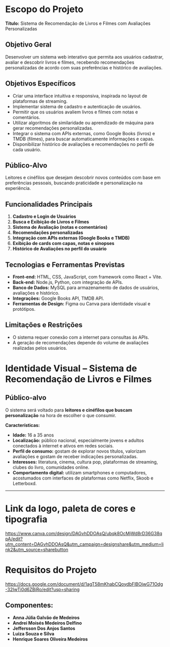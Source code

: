 # Escopo do Projeto  
**Título:** Sistema de Recomendação de Livros e Filmes com Avaliações Personalizadas  

## Objetivo Geral  
Desenvolver um sistema web interativo que permita aos usuários cadastrar, avaliar e descobrir livros e filmes, recebendo recomendações personalizadas de acordo com suas preferências e histórico de avaliações.

## Objetivos Específicos  
- Criar uma interface intuitiva e responsiva, inspirada no layout de plataformas de streaming.  
- Implementar sistema de cadastro e autenticação de usuários.  
- Permitir que os usuários avaliem livros e filmes com notas e comentários.  
- Utilizar algoritmos de similaridade ou aprendizado de máquina para gerar recomendações personalizadas.  
- Integrar o sistema com APIs externas, como Google Books (livros) e TMDB (filmes), para buscar automaticamente informações e capas.  
- Disponibilizar histórico de avaliações e recomendações no perfil de cada usuário.  

## Público-Alvo  
Leitores e cinéfilos que desejam descobrir novos conteúdos com base em preferências pessoais, buscando praticidade e personalização na experiência.

## Funcionalidades Principais  
1. **Cadastro e Login de Usuários**  
2. **Busca e Exibição de Livros e Filmes**  
3. **Sistema de Avaliação (notas e comentários)**  
4. **Recomendações personalizadas**  
5. **Integração com APIs externas (Google Books e TMDB)**  
6. **Exibição de cards com capas, notas e sinopses**  
7. **Histórico de Avaliações no perfil do usuário**

## Tecnologias e Ferramentas Previstas  
- **Front-end:** HTML, CSS, JavaScript, com framework como React + Vite.  
- **Back-end:** Node.js, Python, com integração de APIs.  
- **Banco de Dados:** MySQL para armazenamento de dados de usuários, avaliações e histórico.  
- **Integrações:** Google Books API, TMDB API.  
- **Ferramentas de Design:** Figma ou Canva para identidade visual e protótipos.  

## Limitações e Restrições  
- O sistema requer conexão com a internet para consultas às APIs.  
- A geração de recomendações depende do volume de avaliações realizadas pelos usuários.

# Identidade Visual – Sistema de Recomendação de Livros e Filmes

## Público-alvo
O sistema será voltado para **leitores e cinéfilos que buscam personalização** na hora de escolher o que consumir.  

**Características:**
- **Idade:** 16 a 35 anos  
- **Localização:** público nacional, especialmente jovens e adultos conectados à internet e ativos em redes sociais.  
- **Perfil de consumo:** gostam de explorar novos títulos, valorizam avaliações e gostam de receber indicações personalizadas.  
- **Interesses:** literatura, cinema, cultura pop, plataformas de streaming, clubes do livro, comunidades online.  
- **Comportamento digital:** utilizam smartphones e computadores, acostumados com interfaces de plataformas como Netflix, Skoob e Letterboxd.  

---

# Link da logo, paleta de cores e tipografia 
https://www.canva.com/design/DAGvhDDOAsQ/ubqk8OcMjWd8rD36G38qpA/edit?utm_content=DAGvhDDOAsQ&utm_campaign=designshare&utm_medium=link2&utm_source=sharebutton
# Requisitos do Projeto 
https://docs.google.com/document/d/1agT58mKhabCQoydbFlBOjwG71Odg-32IwTi0d6ZBiRo/edit?usp=sharing

## Componentes:
- **Anna Júlia Galvão de Medeiros**
- **Andrei Moisés Medeiros Delfino**
- **Jeffersson Dos Anjos Santos**
- **Luiza Souza e Silva**
- **Henrique Soares Oliveira Medeiros**
